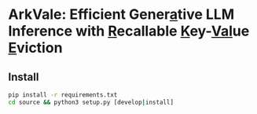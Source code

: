 # ArkVale: Efficient Gener<ins>a</ins>tive LLM Inference with <ins>R</ins>ecallable <ins>K</ins>ey-<ins>Val</ins>ue <ins>E</ins>viction 

## Install 

```bash
pip install -r requirements.txt
cd source && python3 setup.py [develop|install]
```
